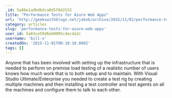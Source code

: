 ```yaml
---
_id: 5a88e1adbd6dca0d5f0d2532
title: "Performance Tests for Azure Web Apps"
url: 'http://geekswithblogs.net/jakob/archive/2015/11/02/performance-tests-for-azure-web-apps.aspx'
category: articles
slug: 'performance-tests-for-azure-web-apps'
user_id: 5a83ce59d6eb0005c4ecda2c
username: 'bill-s'
createdOn: '2015-11-01T00:10:10.000Z'
tags: []
---
```


Anyone that has been involved with setting up the infrastructure that is needed to perform on premise load testing of a realistic number of users knows how much work that is to both setup and to maintain. With Visual Studio Ultimate/Enterprise you needed to create a test rig by creating multiple machines and then installing a test controller and test agents on all the machines and configure them to talk to each other.
